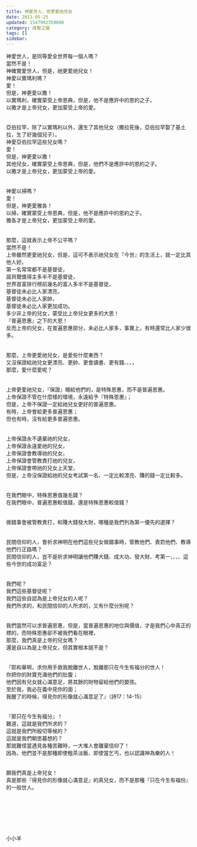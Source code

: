 ```yaml
---
title: 神愛世人，但更愛祂兒女
date: 2011-05-25
updated: 1547992359000
category: 成聖之路
tags: []
sidebar: 
---
```


<p>神愛世人，是同等愛全世界每一個人嗎？<br/>當然不是！<br/>神確實愛世人，但是，祂更愛祂兒女！<br/><!--more-->神愛以實瑪利嗎？<br/>愛！<br/>但是，神更愛以撒！<br/>以實瑪利，確實蒙受上帝恩典，但是，他不是應許中的恩約之子。<br/>以撒才是上帝兒女，更加蒙受上帝的愛。<br/><br/><br/>亞伯拉罕，除了以實瑪利以外，還生了其他兒女（撒拉死後，亞伯拉罕娶了基土拉，生了好幾個兒子）。<br/>神愛亞伯拉罕這些兒女嗎？<br/>愛！<br/>但是，神更愛以撒！<br/>其他兒女，確實蒙受上帝恩典，但是，他們不是應許中的恩約之子。<br/>以撒才是上帝兒女，更加蒙受上帝的愛。<br/><br/><br/>神愛以掃嗎？<br/>愛！<br/>但是，神更愛雅各！<br/>以掃，確實蒙受上帝恩典，但是，他不是應許中的恩約之子。<br/>雅各才是上帝兒女，更加蒙受上帝的愛。<br/><br/><br/>那麼，這就表示上帝不公平嗎？<br/>當然不是！<br/>上帝雖然更愛祂兒女，但是，這可不表示祂兒女在『今世』的生活上，就一定比其他人好。<br/>第一名常常都不是基督徒，<br/>諾貝爾獎得主多半不是基督徒，<br/>世界首富排行榜前幾名的富人多半不是基督徒，<br/>基督徒未必比人家漂亮，<br/>基督徒未必比人家帥，<br/>基督徒未必比人家更加成功。<br/>多少非上帝的兒女，蒙受比上帝兒女更多的大恩！<br/>『普遍恩惠』之下的大恩！<br/>反而上帝的兒女，在普遍恩惠部分，未必比人家多，事實上，有時還常比人家少很多。<br/><br/><br/>那麼，上帝更愛祂兒女，是愛些什麼東西？<br/>又沒保證給祂兒女更漂亮、更帥、更會讀書、更有錢、、、，<br/>那麼，愛什麼愛呢？<br/><br/><br/>上帝更愛祂兒女，『保證』賜給他們的，是特殊恩惠，而不是普遍恩惠。<br/>上帝保證不管在什麼樣的環境，永遠給予『特殊恩惠』；<br/>但是，上帝不保證一定給祂兒女更好的普遍恩惠。<br/>有時，上帝會給更多普遍恩惠；<br/>但也有時，沒有給更多普遍恩惠。<br/><br/><br/>上帝保證永不遺棄祂的兒女，<br/>上帝保證永遠愛祂的兒女，<br/>上帝保證會教導祂的兒女，<br/>上帝保證會管教責打祂的兒女，<br/>上帝保證會帶祂的兒女上天堂，<br/>但是，上帝沒保證給祂的兒女考試第一名、一定比較漂亮、賺的錢一定比較多。<br/><br/><br/>在我們眼中，特殊恩惠值幾毛錢？<br/>在我們眼中，普遍恩惠較值錢，還是特殊恩惠較值錢？<br/><br/><br/>做錯事會被管教責打，和賺大錢發大財，哪種是我們列為第一優先的選擇？<br/><br/><br/>民間信仰的人，會祈求神明在他們這些兒女做錯事時，管教他們、責罰他們、教導他們行正路嗎？<br/>民間信仰的人，豈不是祈求神明讓他們賺大錢、成大功、發大財、考第一、、、、這些今世的成功富足？<br/><br/><br/>我們呢？<br/>我們這些基督徒呢？<br/>我們這些自認為是上帝兒女的人呢？<br/>我們所求的，和民間信仰的人所求的，又有什麼分別呢？<br/><br/><br/>我們當然可以求普遍恩惠，但是，當普遍恩惠的地位與價值，才是我們心中真正的標的，而特殊恩惠卻不被我們看在眼裡，<br/>那麼，我們真是上帝的兒女嗎？<br/>還是自以為是上帝兒女，但其實根本就不是？<br/><br/><br/>『耶和華啊，求你用手救我脫離世人，脫離那只在今生有福分的世人！<br/>你把你的財寶充滿他們的肚腹；<br/>他們因有兒女就心滿意足，將其餘的財物留給他們的嬰孩。<br/>至於我，我必在義中見你的面；<br/>我醒了的時候，得見你的形像就心滿意足了』（詩17：14-15）<br/><br/><br/>『那只在今生有福分』！<br/>難道，這就是我們所求的？<br/>這就是我們所殷切等候的？<br/>這就是我們朝思暮想的？<br/>那就難怪當遇見各種苦難時，一大堆人會離棄信仰了！<br/>因為，他們並不是那種即使粗茶淡飯、即使當乞丐，也以認識神為樂的人！<br/><br/><br/>願我們真是上帝兒女！<br/>真是那些『得見你的形像就心滿意足』的真兒女，而不是那種『只在今生有福份』的一般世人。<br/><br/><br/><br/><br/><br/><br/><br/>小小羊</p>